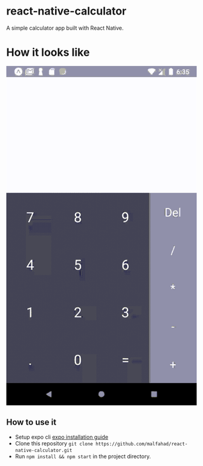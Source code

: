# react-native-calculator
A simple calculator app built with React Native.

# How it looks like
![Calculator demo image](/assets/calculator_demo.gif)

## How to use it
- Setup expo cli [expo installation guide](https://docs.expo.io/versions/latest/introduction/installation/)
- Clone this repository `git clone https://github.com/malfahad/react-native-calculator.git`
- Run `npm install && npm start` in the project directory.
